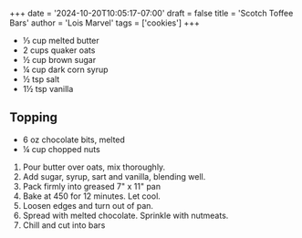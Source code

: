 +++
date = '2024-10-20T10:05:17-07:00'
draft = false
title = 'Scotch Toffee Bars'
author = 'Lois Marvel'
tags = ['cookies']
+++

* ⅓ cup melted butter
* 2 cups quaker oats
* ½ cup brown sugar
* ¼ cup dark corn syrup
* ½ tsp salt
* 1½ tsp vanilla

## Topping
* 6 oz chocolate bits, melted
* ¼ cup chopped nuts

1. Pour butter over oats, mix thoroughly.
2. Add sugar, syrup, sart and vanilla, blending well.
3. Pack firmly into greased 7" x 11" pan
4. Bake at 450 for 12 minutes. Let cool.
5. Loosen edges and turn out of pan.
6. Spread with melted chocolate. Sprinkle with nutmeats.
7. Chill and cut into bars